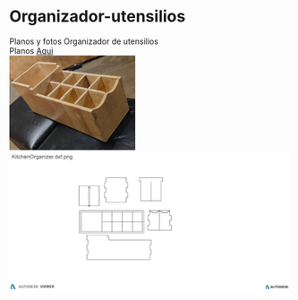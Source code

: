 # Organizador-utensilios
Planos y fotos Organizador de utensilios <br />
Planos [Aqui](https://autode.sk/2YHTOoS) <br />
<img src="./Organizador.jpeg" alt="Organizador" width="225"/> <img src="./KitchenOrganizer.dxf.png" alt="Plano" width="500"/>
